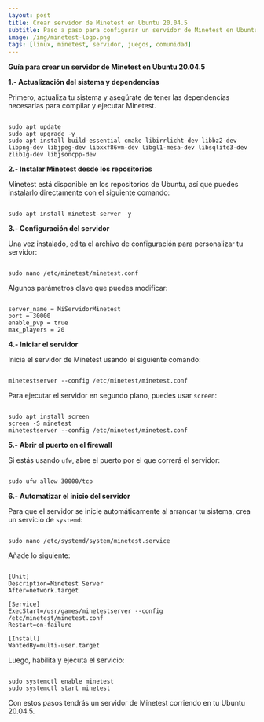 ```yaml
---
layout: post
title: Crear servidor de Minetest en Ubuntu 20.04.5
subtitle: Paso a paso para configurar un servidor de Minetest en Ubuntu
image: /img/minetest-logo.png
tags: [linux, minetest, servidor, juegos, comunidad]
---
```


**Guía para crear un servidor de Minetest en Ubuntu 20.04.5**

**1.- Actualización del sistema y dependencias**

Primero, actualiza tu sistema y asegúrate de tener las dependencias necesarias para compilar y ejecutar Minetest.

~~~ 

sudo apt update
sudo apt upgrade -y
sudo apt install build-essential cmake libirrlicht-dev libbz2-dev libpng-dev libjpeg-dev libxxf86vm-dev libgl1-mesa-dev libsqlite3-dev zlib1g-dev libjsoncpp-dev

~~~

**2.- Instalar Minetest desde los repositorios**

Minetest está disponible en los repositorios de Ubuntu, así que puedes instalarlo directamente con el siguiente comando:

~~~ 

sudo apt install minetest-server -y

~~~

**3.- Configuración del servidor**

Una vez instalado, edita el archivo de configuración para personalizar tu servidor:

~~~ 

sudo nano /etc/minetest/minetest.conf

~~~

Algunos parámetros clave que puedes modificar:

~~~ 

server_name = MiServidorMinetest
port = 30000
enable_pvp = true
max_players = 20

~~~

**4.- Iniciar el servidor**

Inicia el servidor de Minetest usando el siguiente comando:

~~~ 

minetestserver --config /etc/minetest/minetest.conf

~~~

Para ejecutar el servidor en segundo plano, puedes usar `screen`:

~~~ 

sudo apt install screen
screen -S minetest
minetestserver --config /etc/minetest/minetest.conf

~~~

**5.- Abrir el puerto en el firewall**

Si estás usando `ufw`, abre el puerto por el que correrá el servidor:

~~~ 

sudo ufw allow 30000/tcp

~~~

**6.- Automatizar el inicio del servidor**

Para que el servidor se inicie automáticamente al arrancar tu sistema, crea un servicio de `systemd`:

~~~ 

sudo nano /etc/systemd/system/minetest.service

~~~

Añade lo siguiente:

~~~ 

[Unit]
Description=Minetest Server
After=network.target

[Service]
ExecStart=/usr/games/minetestserver --config /etc/minetest/minetest.conf
Restart=on-failure

[Install]
WantedBy=multi-user.target

~~~

Luego, habilita y ejecuta el servicio:

~~~ 

sudo systemctl enable minetest
sudo systemctl start minetest

~~~

Con estos pasos tendrás un servidor de Minetest corriendo en tu Ubuntu 20.04.5.